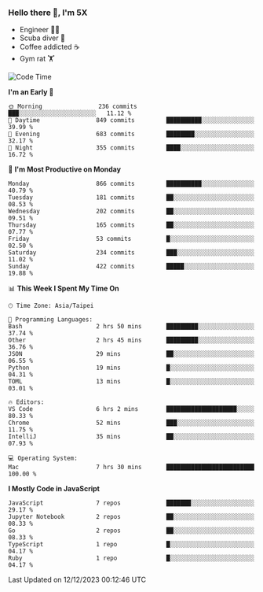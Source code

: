 ### Hello there 👋, I'm 5X

* Engineer 👨‍💻
* Scuba diver 🤿
* Coffee addicted ☕️
* Gym rat 🏋️

<!--START_SECTION:waka-->
![Code Time](http://img.shields.io/badge/Code%20Time-676%20hrs%2017%20mins-blue)

**I'm an Early 🐤** 

```text
🌞 Morning                236 commits         ███░░░░░░░░░░░░░░░░░░░░░░   11.12 % 
🌆 Daytime                849 commits         ██████████░░░░░░░░░░░░░░░   39.99 % 
🌃 Evening                683 commits         ████████░░░░░░░░░░░░░░░░░   32.17 % 
🌙 Night                  355 commits         ████░░░░░░░░░░░░░░░░░░░░░   16.72 % 
```
📅 **I'm Most Productive on Monday** 

```text
Monday                   866 commits         ██████████░░░░░░░░░░░░░░░   40.79 % 
Tuesday                  181 commits         ██░░░░░░░░░░░░░░░░░░░░░░░   08.53 % 
Wednesday                202 commits         ██░░░░░░░░░░░░░░░░░░░░░░░   09.51 % 
Thursday                 165 commits         ██░░░░░░░░░░░░░░░░░░░░░░░   07.77 % 
Friday                   53 commits          █░░░░░░░░░░░░░░░░░░░░░░░░   02.50 % 
Saturday                 234 commits         ███░░░░░░░░░░░░░░░░░░░░░░   11.02 % 
Sunday                   422 commits         █████░░░░░░░░░░░░░░░░░░░░   19.88 % 
```


📊 **This Week I Spent My Time On** 

```text
🕑︎ Time Zone: Asia/Taipei

💬 Programming Languages: 
Bash                     2 hrs 50 mins       █████████░░░░░░░░░░░░░░░░   37.74 % 
Other                    2 hrs 45 mins       █████████░░░░░░░░░░░░░░░░   36.76 % 
JSON                     29 mins             ██░░░░░░░░░░░░░░░░░░░░░░░   06.55 % 
Python                   19 mins             █░░░░░░░░░░░░░░░░░░░░░░░░   04.31 % 
TOML                     13 mins             █░░░░░░░░░░░░░░░░░░░░░░░░   03.01 % 

🔥 Editors: 
VS Code                  6 hrs 2 mins        ████████████████████░░░░░   80.33 % 
Chrome                   52 mins             ███░░░░░░░░░░░░░░░░░░░░░░   11.75 % 
IntelliJ                 35 mins             ██░░░░░░░░░░░░░░░░░░░░░░░   07.93 % 

💻 Operating System: 
Mac                      7 hrs 30 mins       █████████████████████████   100.00 % 
```

**I Mostly Code in JavaScript** 

```text
JavaScript               7 repos             ███████░░░░░░░░░░░░░░░░░░   29.17 % 
Jupyter Notebook         2 repos             ██░░░░░░░░░░░░░░░░░░░░░░░   08.33 % 
Go                       2 repos             ██░░░░░░░░░░░░░░░░░░░░░░░   08.33 % 
TypeScript               1 repo              █░░░░░░░░░░░░░░░░░░░░░░░░   04.17 % 
Ruby                     1 repo              █░░░░░░░░░░░░░░░░░░░░░░░░   04.17 % 
```




 Last Updated on 12/12/2023 00:12:46 UTC
<!--END_SECTION:waka-->
